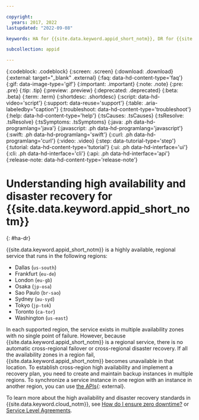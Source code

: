 ```yaml
---

copyright:
  years: 2017, 2022
lastupdated: "2022-09-08"

keywords: HA for {{site.data.keyword.appid_short_notm}}, DR for {{site.data.keyword.appid_short_notm}}, high availability for {{site.data.keyword.appid_short_notm}}, disaster recovery for {{site.data.keyword.appid_short_notm}}, failover for {{site.data.keyword.appid_short_notm}}

subcollection: appid

---
```


{:codeblock: .codeblock}
{:screen: .screen}
{:download: .download}
{:external: target="_blank" .external}
{:faq: data-hd-content-type='faq'}
{:gif: data-image-type='gif'}
{:important: .important}
{:note: .note}
{:pre: .pre}
{:tip: .tip}
{:preview: .preview}
{:deprecated: .deprecated}
{:beta: .beta}
{:term: .term}
{:shortdesc: .shortdesc}
{:script: data-hd-video='script'}
{:support: data-reuse='support'}
{:table: .aria-labeledby="caption"}
{:troubleshoot: data-hd-content-type='troubleshoot'}
{:help: data-hd-content-type='help'}
{:tsCauses: .tsCauses}
{:tsResolve: .tsResolve}
{:tsSymptoms: .tsSymptoms}
{:java: .ph data-hd-programlang='java'}
{:javascript: .ph data-hd-programlang='javascript'}
{:swift: .ph data-hd-programlang='swift'}
{:curl: .ph data-hd-programlang='curl'}
{:video: .video}
{:step: data-tutorial-type='step'}
{:tutorial: data-hd-content-type='tutorial'}
{:ui: .ph data-hd-interface='ui'}
{:cli: .ph data-hd-interface='cli'}
{:api: .ph data-hd-interface='api'}
{:release-note: data-hd-content-type='release-note'}

# Understanding high availability and disaster recovery for {{site.data.keyword.appid_short_notm}}
{: #ha-dr}

{{site.data.keyword.appid_short_notm}} is a highly available, regional service that runs in the following regions:

* Dallas (`us-south`)
* Frankfurt (`eu-de`)
* London (`eu-gb`)
* Osaka (`jp-osa`)
* Sao Paulo (`br-sao`)
* Sydney (`au-syd`)
* Tokyo (`jp-tok`)
* Toronto (`ca-tor`)
* Washington (`us-east`)

In each supported region, the service exists in multiple availability zones with no single point of failure. However, because {{site.data.keyword.appid_short_notm}} is a regional service, there is no automatic cross-regional failover or cross-regional disaster recovery. If all the availability zones in a region fail, {{site.data.keyword.appid_short_notm}} becomes unavailable in that location. To establish cross-region high availability and implement a recovery plan, you need to create and maintain backup instances in multiple regions. To synchronize a service instance in one region with an instance in another region, you can use [the APIs](https://us-south.appid.cloud.ibm.com/swagger-ui/#/){: external}.

To learn more about the high availability and disaster recovery standards in {{site.data.keyword.cloud_notm}}, see [How do I ensure zero downtime?](/docs/overview?topic=overview-zero-downtime) or [Service Level Agreements](/docs/overview?topic=overview-slas).
